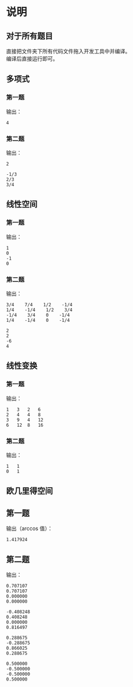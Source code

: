 # 说明

## 对于所有题目

直接把文件夹下所有代码文件拖入开发工具中并编译。  
编译后直接运行即可。

## 多项式

### 第一题

输出：
  
```
4
```

### 第二题

输出：

```
2

-1/3
2/3
3/4
```

## 线性空间

### 第一题

输出：

```
1
0
-1
0
```

### 第二题

输出：

```
3/4    7/4    1/2    -1/4	
1/4    -1/4    1/2    3/4	
-1/4    3/4    0    -1/4	
1/4    -1/4    0    -1/4	

2
2
-6
4
```

## 线性变换

### 第一题

输出：

```
1	3	2	6
2	4	4	8
3	9	4	12
6	12	8	16
```

### 第二题

输出：

```
1	1	
0	1	
```

## 欧几里得空间

## 第一题

输出（arccos 值）：

```
1.417924
```

## 第二题

输出：

```
0.707107
0.707107
0.000000
0.000000

-0.408248
0.408248
0.000000
0.816497

0.288675
-0.288675
0.866025
0.288675

0.500000
-0.500000
-0.500000
0.500000
```
